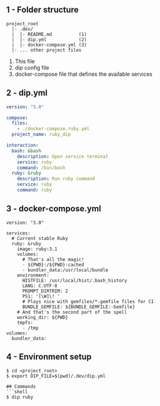 ## 1 - Folder structure
```
project_root
  |- .dev/
  |  |- README.md          (1)
  |  |- dip.yml            (2)
  |  |- docker-compose.yml (3)
  |- ... other project files
```
1. This file
2. dip config file
3. docker-compose file that defines the available services
## 2 - dip.yml 
```yml
version: "5.0"

compose:
  files:
    - ./docker-compose.ruby.yml
  project_name: ruby_dip

interaction:
  bash: &bash
    description: Open service terminal
    service: ruby
    command: /bin/bash
  ruby: &ruby
    description: Run ruby command
    service: ruby
    command: ruby
```
## 3 - docker-compose.yml
```
version: "3.0"

services:
  # Current stable Ruby
  ruby: &ruby
    image: ruby:3.1
    volumes:
      # That's all the magic!
      - ${PWD}:/${PWD}:cached
      - bundler_data:/usr/local/bundle
    environment:
      HISTFILE: /usr/local/hist/.bash_history
      LANG: C.UTF-8
      PROMPT_DIRTRIM: 2
      PS1: '[\W]\! '
      # Plays nice with gemfiles/*.gemfile files for CI
      BUNDLE_GEMFILE: ${BUNDLE_GEMFILE:-Gemfile}
    # And that's the second part of the spell
    working_dir: ${PWD}
    tmpfs:
      - /tmp
volumes:
  bundler_data:
```
## 4 - Environment setup
```shell
$ cd <project_root>
$ export DIP_FILE=$(pwd)/.dev/dip.yml

## Commands
```shell
$ dip ruby
```
